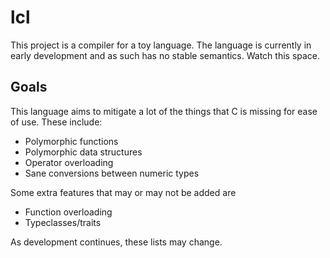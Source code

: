 # lcl

This project is a compiler for a toy language. The language is currently in early development and as such has no stable semantics. Watch this space.

## Goals
This language aims to mitigate a lot of the things that C is missing for ease of use. These include:
- Polymorphic functions
- Polymorphic data structures
- Operator overloading
- Sane conversions between numeric types

Some extra features that may or may not be added are
- Function overloading
- Typeclasses/traits

As development continues, these lists may change.
